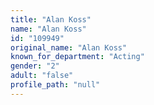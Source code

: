 ```yaml
---
title: "Alan Koss"
name: "Alan Koss"
id: "109949"
original_name: "Alan Koss"
known_for_department: "Acting"
gender: "2"
adult: "false"
profile_path: "null"
---
```

